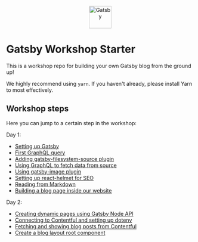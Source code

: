 <p align="center">
  <a href="https://gatsbyjs.org">
    <img alt="Gatsby" src="https://www.gatsbyjs.org/monogram.svg" width="60" />
  </a>
</p>

# Gatsby Workshop Starter

This is a workshop repo for building your own Gatsby blog from the ground up!

We highly recommend using `yarn`. If you haven't already, please install Yarn
to most effectively.

## Workshop steps

Here you can jump to a certain step in the workshop:

Day 1:

- [Setting up Gatsby](https://github.com/novisadjs/gatsby-workshop/commit/5af192c24f6dfc06697e2933d1706bc7846ac633)
- [First GraphQL query](https://github.com/novisadjs/gatsby-workshop/commit/bb34b16bd162de8cc583885d6141997ec9e2930f)
- [Adding gatsby-filesystem-source plugin](https://github.com/novisadjs/gatsby-workshop/commit/fc5c88fe98228ccb3297e01192ea9ec0538af2b3)
- [Using GraphQL to fetch data from source](https://github.com/novisadjs/gatsby-workshop/commit/c085bb3d13858e32cc3798962fc29c38cb2c6c04)
- [Using gatsby-image plugin](https://github.com/novisadjs/gatsby-workshop/commit/0ca84ca7fe6164b39d2e4fc035073157d6fed179)
- [Setting up react-helmet for SEO](https://github.com/novisadjs/gatsby-workshop/commit/f88026983d621dba45731f46d54e89e0706c79c0)
- [Reading from Markdown](https://github.com/novisadjs/gatsby-workshop/commit/8cac4496406b6ff9c7110765366ae71f2b4bc636)
- [Building a blog page inside our website](https://github.com/novisadjs/gatsby-workshop/commit/df57706d8034b99e3e7f15e20e28c8645f6dfaa9)

Day 2:

- [Creating dynamic pages using Gatsby Node API](https://github.com/novisadjs/gatsby-workshop/commit/f33197a03b234279184142a7e681706c94867fe9)
- [Connecting to Contentful and setting up dotenv](https://github.com/novisadjs/gatsby-workshop/commit/6fca96b571a10deaf7bb7f9023ea368d643125d1)
- [Fetching and showing blog posts from Contentful](https://github.com/novisadjs/gatsby-workshop/commit/62f28ad42552479b30f7522bcb05f9fd455d98ee)
- [Create a blog layout root component](https://github.com/novisadjs/gatsby-workshop/commit/5ef8ae2a676a6fcbb6b66409eb9ded1e4337db39)

